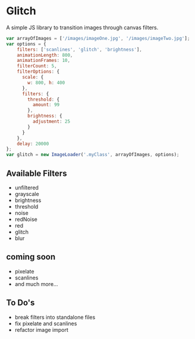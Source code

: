 Glitch
======

A simple JS library to transition images through canvas filters.

```JavaScript
var arrayOfImages = ['/images/imageOne.jpg', '/images/imageTwo.jpg'];
var options = {
    filters: ['scanlines', 'glitch', 'brightness'],
    animationLength: 800,
    animationFrames: 10,
    filterCount: 5,
    filterOptions: {
      scale: {
        w: 800, h: 400
      },
      filters: {
        threshold: {
          amount: 99
        },
        brightness: {
          adjustment: 25
        }
      }
    },
    delay: 20000
};
var glitch = new ImageLoader('.myClass', arrayOfImages, options);
```

## Available Filters

* unfiltered
* grayscale
* brightness
* threshold
* noise
* redNoise
* red
* glitch
* blur

## coming soon

* pixelate
* scanlines
* and much more...

## To Do's

* break filters into standalone files
* fix pixelate and scanlines
* refactor image import

